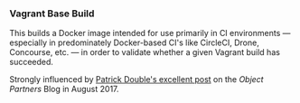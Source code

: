 ### Vagrant Base Build

This builds a Docker image intended for use primarily in CI environments —
especially in predominately Docker-based CI's like CircleCI, Drone, Concourse,
etc. — in order to validate whether a given Vagrant build has succeeded.

Strongly influenced by [Patrick Double's excellent post][op-post] on the
_Object Partners_ Blog in August 2017.

[op-post]: https://objectpartners.com/2017/08/03/test-vagrant-boxes-using-docker/
